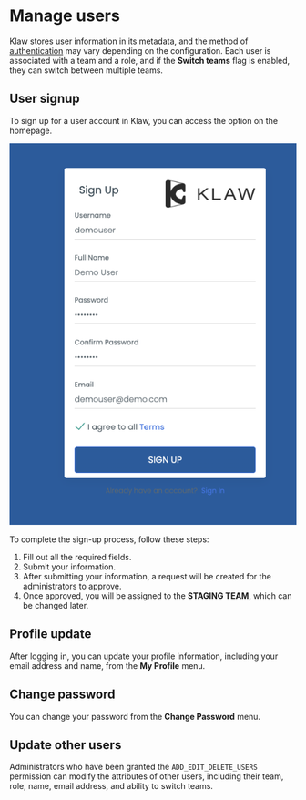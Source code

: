 # Manage users

Klaw stores user information in its metadata, and the method of
[authentication](./authentication) may
vary depending on the configuration. Each user is associated with a team
and a role, and if the **Switch teams** flag is enabled, they can switch
between multiple teams.

## User signup

To sign up for a user account in Klaw, you can access the option on the
homepage.

![image](../../static/images/users/SignUp.png)

To complete the sign-up process, follow these steps:

1. Fill out all the required fields.
2. Submit your information.
3. After submitting your information, a request will be created for the
   administrators to approve.
4. Once approved, you will be assigned to the **STAGING TEAM**, which
   can be changed later.

## Profile update

After logging in, you can update your profile information, including
your email address and name, from the **My Profile** menu.

## Change password

You can change your password from the **Change Password** menu.

## Update other users

Administrators who have been granted the `ADD_EDIT_DELETE_USERS`
permission can modify the attributes of other users, including their
team, role, name, email address, and ability to switch teams.
